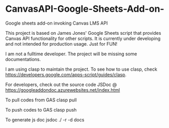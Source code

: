 # CanvasAPI-Google-Sheets-Add-on-
Google sheets add-on invoking Canvas LMS API

This project is based on James Jones' Google Sheets script that provides Canvas API functionality for other scripts. 
It is currently under developing and not intended for production usage. Just for FUN!

I am not a fulltime developer. The project will be missing some documentations.

I am using clasp to maintain the project. To see how to use clasp, check https://developers.google.com/apps-script/guides/clasp.

For developers, check out the source code JSDoc @ https://googleaddondoc.azurewebsites.net/index.html

To pull codes from GAS
clasp pull

To push codes to GAS
clasp push

To generate js doc
jsdoc ./ -r -d docs

